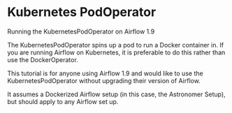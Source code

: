 # Kubernetes PodOperator
Running the KubernetesPodOperator on Airflow 1.9

The KubernetesPodOperator spins up a pod to run a Docker container in. If you are running Airflow on Kubernetes, it is preferable to do this rather than use the DockerOperator.

This tutorial is for anyone using Airflow 1.9 and would like to use the KubernetesPodOperator without upgrading their version of Airflow.

It assumes a Dockerized Airflow setup (in this case, the Astronomer Setup), but should apply to any Airflow set up.
